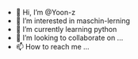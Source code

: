 - 👋 Hi, I’m @Yoon-z
- 👀 I’m interested in maschin-lerning
- 🌱 I’m currently learning python
- 💞️ I’m looking to collaborate on ...
- 📫 How to reach me ...

<!---
Yoon-z/Yoon-z is a ✨ special ✨ repository because its `README.md` (this file) appears on your GitHub profile.
You can click the Preview link to take a look at your changes.
--->
